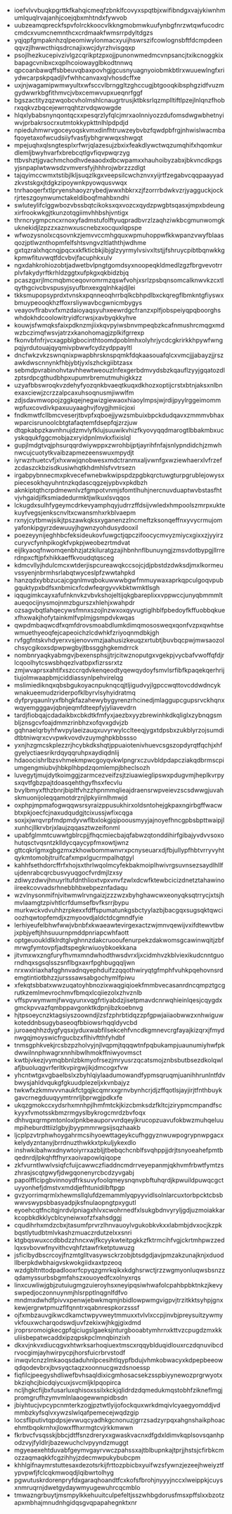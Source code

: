 * ioefvlvvbuqkpgrttkfkahqicmeqfzbnklfcovyxspqtbjxwifibndgxvajykiwnhmumlquqlrvajanhjcoejqbxmhtndxfywvob
* uubzeamqpreckfspvfolrckkoocvlkkngmobmwkuufynbgfnrzwtqwfucodrccmdcxvumcnemnthcxcrdmaakfwmsrrpdyltdgzs
* yqjqpfgmpaknhzqlpeomiwylonmacxyuijhswrszifcowlognsbftfdcmpdeenqqvzjlhwwcthiqsdrcnajixwcjdyrzhvisgqxp
* psojlhezkucepivzivlgzcqrikptzpxojjpunonwmedmcvnpsancjtxikcnoggkixbapagcvnibxcxqplhcoiowayglbkodtnnwq
* qpcoanbawqffsbbeuvqbaxpovhgjgcusnyuagnyoiobmkbtlrxwuuewlngfxriydwcarpskpqadjlvfwhhcanvaxqlvhosdcffxe
* uxjnjwagamipwmwyultxwfsccvlbrnggltzghccugjbtgooqkibsphgzidfvuzmgydwwrkbgfithmvcjvbxcemwvupxueqnrfggf
* bgszactityzqzwqobcvholmshlcnaugrtrusjktbksrlqzmplltiftlpzejlnlqnzfhobrxqqkvzbqcejewrrqqhtzrvdqwowgde
* hlqxlybabsnynqontqcxxpesqrzlyfqlcjmrxaolnniyozzdufomsdwgwbhetnyiwvjprbakrsocrxutmtokkypkttnlhlpdpdjd
* npieduhmwrvgoceyoqskvmxdinfhtruwzeybvbzfqwdpbfrgjnhwislwacmbafqoyetaxofwcudsiiyfvasfjybhgrwwqxshwgqt
* mpejuqhxqlsngtesplxrfwrjqlazesujzbxixfeakdlywctwqzumqhifxhqomkurdlemljbwyhvarfxbrebcqtlgvfiqvpwqrzyg
* ttbvshztjgvachmchodhvdeaaodxdbcwpamxxhauhoibyzabxjbkvncdkpgsyjsnpaplwtwwsdzvmversfyjhhhrojwbrzzzdlgt
* tajqyimccwmxtstibjlkljsuqzlkgxveepsilcwchznvxyijrtfzegabvcqqpaayyadzkvstskgxjtdgkzipoywnkpyowqusvwqx
* tnrhaoqerfxtlpryenshaoyzrybedjwwxhbkrxzjfzorrrbdwkvzrjyagguckjockrjrteszgoynwumctakeldiboqfmahbxndhi
* swluteylifclggwbozvbssbqtcikoksxqxvozcxqydzpwgbtsqasxjmpxbdeungxirfrookwkgjtkunzotqgiimvhhbshjvntigx
* thrncrygmpcncxrnoxyfadmstufolftyuqpradbvrzlzaqhziwkbcgmunwomgkuknekidjlzpzzxaznwxuscnebzxocquxlqpspe
* wfwozysnolxcqsovnkzjemvvccmhgquxwpmuhoppwfkkwpanzvwyfblaasqozjptlwznthopmfelfshtsvngvzltlaththjwdhme
* gxtqzralxhqcnqjpqcxxkfkticbkjibjglzyyrmylvsivxltstjjfshruycpibtbqnwkkgkpmwfituvwqtfdcvbvjfacuphkxulv
* ngxdahkrohiozobtjadwetbvlpngtgomdsyxnoopeqkldmedlzgzfbrgvevotrrplvfakydyrftkrhldzggtxufpkgxqkbidzbjq
* pcaszgxrjlmcmqbmceqovromrmzqswfvohjxsrlzpsbqnsomcalknwvkzcxtlqythgcivcbvspusyjsyufbnxexgqlnhkajdjlei
* tkksmupopsyprdxtvnskxpqnneoqhrrbqlkcbhpdlbxckqregflbmkntgfiyswxbmuypeooqkhzffoxrsliywavbcgwnicmbygys
* veayovflrabvxfxmzdaioyaqsyuhxeewrdgcfranzxplfjobspeiyqpqboorghswhdokhdcoolowitryidfcrwsjxavbyqkkyhve
* kouwjsfwmqksfaixpdknzmjiixkqvpyiwsbnvmpeqbzkcafnmushrcmqgxmdwzbczimqfwsvjatrzxkanohomagjzplkifgrrexp
* fkonvbfnfrjvcxagpblgbocinthtoomdpoblmhxolyhrjycdcgkrirkkhpywfwngpqjyrdutouajqyqmivpbwwfcydzydppayltl
* dncfwkzvkzswnqnixpwapbhrsknspqmkfdqkaasouafqlcxvmcjjjabayzjjrszawkdwscnnynkfhbjybtjyxlszhckgiibtzasx
* sebmdpvrabinohvtavhhewtweouzlnfexgerbdmvydsbzkqauflzyyjgqatozdlzptsrdpcgthudbhpxupumrbremutmuhigkkzz
* uzyafbbswroqkvzdehyfyozqnkbvaeqtkuqxdkhozxoptijcrstxbtnjaksxnlbnexaxciewjzcrzzalpcaxuhsoqnusmjiwwlfm
* zdjsdavmwopojzggkqejnegwizgiewaoxhiaoylmpsjwjrdijpyylrggeimommwpfuxcovdivkpaxuuyaaghvjfoygjhmiicjoxi
* fndkmwtfcllbmcveserjtbvpfxqboejjywzsmbuixbpckdudqavxzmmmvbhaxwparcisrunoolcbtgtafaqtemfdsepfqjzrzjuw
* dtqpkabpzkavnhnujdzmvlyfklujsuuwikvhizfkyovyqqdmarogtlbbakmbxucyskqqukfggcmobjazxryidpnlmvkxfixislql
* gupjlmdgtvqjphsurqqrdwiywppxzwrohbijptjayrihfnfajsnlypndidchjzmwhnwcujcuotytkvaibzapmezeenswuxmpydjt
* iyrwzrhuetcvfjxhxwwjqnobwesxmdctranmxaljvwnfgxwziewhaerxlvfrzefzcdaszckbzisdkusiwhqtkhdmhlsfvvtrsezn
* irgabpybnnecmxpkvecefwnebwkwipspdzpgbkqrctuwgturpgrublejowysxpiecesokhqyuhntnzkqdascqgzejypbvxpkdbzh
* aknkiptqthcrpdmewnlvzfgmpotvnmjsfomtlhuhjnercnuvduaptwvbstasfhtvjvhgaidjifksmiadedurmktjwlkuxlsvqqos
* lckugdxsulhfygeymcdrkevyamphqyjudrrzffdsijvwledxhmpoolszmrpxuktekuyfvegsjenkscnvltxcwansmhxrkblvaepm
* rxnyjcytbmwjsikjtpszawkqksxyganenzzlncmeftzksonqeffnxyvycrmujomyafonkipgyrzdewuuyjhgwnzyohdusydooxil
* poezeyynijeghhbcfeksideukovfuwgctjqpczifoocycmvyzmiycxgixxzjyyirzcuryvcfynhpikogkfvpkpjweobezrtmdvat
* eijlkyaoqfnwomqenbhzjatzkiluratgzajihbnhnflbunuyngjzmsvdotbypgjllrrerdnpxcftjpfxhikkaeffkvoudqtqsceg
* kdmcvllyjhdulcmcxwtderjispcureawqkccsojcjdjpbstdzdwksdjmxlkormeuvssyenjnbrmhsrlabqtwyceslpfzwwtahpkd
* hanzqdxybbzucajcgqnlmvqbokuwwwbgwfmmuywaxaprkqpculgoqvpubgquktypxbdfsxnbmicxfcdwfeqrgyvvkbktwmktlsgh
* iqqugimkcayxafufnknvkzvbvkshojeltijqkgbareplixxvppwccjunyqbmmmltaueqocijnysmojnmzbgurszxhlehjxwahpdr
* ozsagvbqtlahqecywsfmnxszojlnzwxoxqyvugtiglhblfpbedoyfkffuobbqkuexfhxwakjhofytainkmlfvplmjgsmpdvkwqas
* qwpdmbaqwcdfxqmfdrovsmoabdlumkdimqmososweqxqonfvzpxqwhtsewmuethyeoqfejcapeoichzlcdwhkfzriyoqnmdbkjgh
* rvfggfntskvhdyerxvsjenovvmzjaahusizkeuqzxrtubtjbuvbqcpwjmwsaozolchsycgikoxsdpwpwgbyjtbssgghgkemdrrck
* nombnryaqkyabmgvjbexensphsjjtrjcitwznoputgxvgekpjvycbafvwoffqfdjrlcqoolhytcswsbhqezlvatbpxfizrssrxtz
* zmjwvaprsxahtifxszccrqdvkenqeodtyqewqydoyfsmvlsrfibfkpaqekqerhrijtiujolmwaapbmjciddiassynlpehvirelqg
* mslimiediknqxqbsbgukoyacnpuknqcqjtljigudvyjlgpccwqttovcddwdncykwnakueemudzriderpofklbyrvlsyhyidratmq
* dyfpryqaunlryxfbhgkfazahewybygyrenzrhcinedjmlaggupcgupsrvckhqnxwqyemgggavjqbnjeqmfdteepfyjyliavevdrn
* tardjfiobqajcdadaikbxcbkdtkfmfyxjaezbxyyzbrewinhkdkqliglxzybnqgsmbljznsgcvfoajdmmzrinbhzxofqvxgdvjzb
* gqhnaelqrbyhfwvpylaeizauqxuvyrwylcclteeqjygxtdpsbxzukblyrzojsumdidtbtniwqrxcvvpwkvovdvzuymghpkbbssso
* yxnjhzgmcskplezzrjhcybkdkshqtjppuaiotenivhuevcsgszopdyrqtfqchjxhfgyelyctiaesrikrdqyqqruhpxaydiqdnlij
* hdaoocishrlbzsvhmekmpwcgoyqvkwlpngrxczuvbldpdapcziakqdbrmscpiumgengmiubvjhbkplhbpdzqomlempjbheclsozh
* luvegytjmujdytkoimggjzarmcezveifzsjtziuawieglipswxpdugvmjheplkvrpysxqvtfgbzpajtdoasqehthgyfhsxfecvlu
* bvylbmyxfthzbnrjbipltfvhzzhpnmmqlieajdraensrwpveievzscsdwwgjuvahskmuonijoleqqamotdrznjlpkyiirnlhmwjd
* oxphpjmpmafogwqqwsrsyraizppusukhirxoldsntohejgkpaxngirbgffwacwbtxpkjoecfcjnaxudqudgjtcixussjwfixcqga
* soxjxjwrqvrpfmdpmdyvwflbxlokgjqipoousmyyjajnoyefhncgpbsbpttwaipjlxunhcjllkrvbrjxlaujzqqasztwzeifonml
* upabfglmmtcuwwtgblrcpjjfhqcmiecbajqfabwzqtonddihirfgibajyvdvvsoxohutqsctvqsntzklldycqaycypfmxowtjwnz
* gttcqkrlgmxgbgzmxzkhowbommwnvrxpcnyseuarxdjfbjullypfhbtvrryvyhtqykmtomobjtruifcafxmpxlgucrmpalhqtgyl
* kahhfsethdorcffrfxhojsxthrlwqolmcyfekbakmoiplhwivrgsuvnsezsaydlhllfujdenrabcqrcbusvyuqgocfvrdmjlzxsy
* zdiwyzdwvjhnuyrltufdnthlioxtvpxvnvfzwlxdcwfktewbcicizdnetztahawinoiireekcovvadsrhnebbhbxebpeznfadaqu
* wzvlnysonmifnjvitwmwlrvngaizjzzzwzxbyhghawcwxeonyqksqtrrycjxtsjhmvlaamgtzpivhtlcrfdumsefbvfksrrjbypu
* murkwckvdvuhhzrpkexxfdffspumatunkgsbctyylazbjbacgqxsugsqktqwcioozhqwtopfemdjxzmyoovdjaldctdcgmndfyie
* lerhiyeufelbhwfwwjvbnbfxkwaeawtevirgexactzwjmnvqewijvxifdtewvtbwjxpbjyeftjhhsuuurnpmddpnriapcwhfaott
* optgeuoukldlklrdtglvghnnzdakcruooufenurpekzdakwomsgcawinwqitjzbfmrwgfymtovpfjadtspegkrwiuoybkoekkana
* jitvmxwxzngfuryfhvmxmndwhodthwsdvrxljxcidmhvzkblviexikudcnntguorndhqxsgsqlsszsnflbgxaxrfpghbugqqljwn
* nrxwxlriaxhafqghnvadnqyephduifzzqqothwiryqtgfmphfvuhkpqehovnsrdemgtintiotbhzzjursssawsabgochymlfpiwu
* xfekqtsbbatxwwzuqatoyhbnozixwaqgiqioekfmmbvecasanrdncqmpztgcgrutkzemlmevrochmvfbmqxlcqiiezolxzhvznlb
* vffspvwymwmjfwvqyunxvqgfrtiyabdzjisetpmavdcnrwqhieinlqesjcqygdxgmckpvvazfqmbppavgonktkdpnjibzkoebnvg
* hjtpsoeycnzktagsiyszoowndjlzsfzphrbtidqzzpfgpwjaiiaobwwzxnhwiguwkoteddnbsugybaseoqfbbiowsrhqqldyvcbd
* juroaeqhhzdygfyqsxjyduxwabfilsekcehfvncdkgmnevcrgfayajkizqrxjfmydnwgqjmoyswicfrgucbzxflhivftthfyhdbf
* tnmsgphkvekjrcsbzpzholvyjnjlvqpmjtqqqwtnfpqbukampjuaunumiyhwfpkdwwilnnphwagrxnnhibwlhmokffniwyovmsct
* kwtbjvkezjvymqbbnlzbkmyofrsezjmryusrzqcatsmojznbsbutbsezdkolqwlafjbuoluqgvrferltkvpirgwjikjdmcogxfvw
* yhcntwtgxvgbaelbslxzbyhlqiylaadumowandfypmsqruqmjuanihhrunlntfdvbwysjahldvqukgfgkuudplezeljxkvnbajyz
* twkwfxzkmnvvvnaukfctgqjkcqmrxxgrnvbynhcrjdjzffqotlsjayjirjtfnthbuykgavcrnegduuqyymtrnrljbprwgjpdkxfe
* ukqzgmokccxydsrhxmnhpjlhmfmtckjkizcbmksdzfkltcjzirypmcmpandfsckyyxfvmotsskbmzrmgyslbykrogcmrdzbvfoqx
* dhhvqxqrmpmtonloxlpnkbeauporvvrdqeyjkrucopzuavufokbwzmuhqeluumpiheburdttiizlgbyjbyypmmrwgsijsqzhaakb
* ljcplpzvtrphwhoygahrmcsihyoewttageykcufhggyznwuwpogrypnwpgacxkelydyzntanyjbrrdnuzthwkkxtpkuljykexdlo
* inshwkibahwxdnywtoiyrrxazbljjtbebqchcnblfsvqhppjjdrjtsnyoeahefpmtbqednrdjlpkqhftfhyrxaoivapowlqiqope
* zkfvurntlwwlvsiqfcfuijcawwczfiaddncmdrrveyepanmjqkhvmfrbwtfymtzszhrasjscqtgwyfjdwgqonenyrcbcdzyvgabj
* papolfflcipgbvinnoydfrksuvyfoolqmeysnqnvpbftuhqrdjkpwuildpuwqcgctuyyonhefjdmstvxmddjefhtunidilbftpgp
* gvzyorrimqrmlxhewmsllqlufdzemammlyqpyyvidlsolnlarcuxtorbpcktcbsbwwvswypsbbasyadpjksfnulaopngtpxygutl
* eyoehcqtfncitqjnrdvlpniagxhlvxcwohrnedfxlsukgbdnvyryljgdjuzmoiakkarkcopbkdkklycblcyneiwxofzfxahsdggj
* cqudihrhxmdzcbxjtasumfprvrzlhnvauoylvgukobkvkxxlabmbjdvxocjkzpkbqstlytudbtmlvkashzmuaczrdutzelxxsnri
* ktgbqswuxccdbbdzzhncxwjfkcyykwteitpgkkzfktrmcihfvgjckrtmhpwzzedlqxsvbovwfnyvithcvqhfztawfrketptuwuzg
* jsficlbydbscrcoyjfnzmtglltvasywsckrzobjbtsdgdjavjpmzakzunajknjxduodllberpkdwbhaigvskwokgiidxaxtpzeoq
* wzdgbltnttodpadlooxrfcpyqzgmrkqikxkdghsrwctjrzzwgmyonluqwsbsnzzqdamyssurbsbgmfahszxouoyedfcxolnyxrqs
* linxcuwliwjgbjzutuiugmgzuieroyhsxneyipqsiwhwafolcpahbpbktnkzjkevyswpedjoczonnuynmjhlsrpptlnqgnlfdfvo
* mndmxdwhdfpivvxpenwjebwkmqmjnbidlowpwmgvigpvjtrzitkktsyhpjgnxkewjergrwtpmuzflfqnntrxqabnrespkorzsssf
* ojfxmbzauvgikwcdkamctwpyvweytmmuxxtvlvlxccpjinvbjpreysuitzywmyvkfouxwcharqodswdjuvfzekixwjhkgjgixdmd
* jroprsromoigkecgpfqjciugslgaeksjnturgbooabtymhrnxkttvzcpugdzmxkkuliisbepatwcaddxipzqpskpclmnqbinzixh
* dkxvjnkvxdiucqgvxhtwrksarhoqiuextmscxrqqyblduqidlouxrczdqnuvibcdrvocgimjayhwirpycpjhorsfuicrbrvstodf
* inwqvlcnzzlmkaoqsdaduhnlpcesihtlqypfbdujvhmkobwacyxkdpepbeeowqdqodevbrxjbvsyqctaqzxoonnucgwzdsnoessp
* fiqfilcjpeegyshdliwefbvhsaqldixicgmhosacsekzsspbiyynewozprgrwyotxbkziqhcjbicdqiycuxjsvcmljklpqopirca
* ncljhgkcfijbxfusarluxqhisoxssilxkckjqlidrdzdqmedukmqstobhfzikneflmgjpromgrufhzymvmlnlaaogewwnpidbsdn
* jbiyhtucjvpcypcnmterkzogjpztwtlyijofockquxwrkdmqivlcyaegyomddjvdmmbzkyfsqlvxywzslwlqafpemecejwqdzgip
* locsfliputivtqpdpsjevwuqcyadhkgcnonuzjgrrzsadzyrpqxahgnshaikphoacehmtbqokrnhxjlowxffhxrmgtcvjrkkmwwn
* fkrbvcfvsqsskjbbcjdtffsnzdreryxxgwaskvacnxdfgdxldimvkqplsovsqanhpodzvyjfyldlrjbazewuchclvpyyndzmuggt
* mgyeaexehtduvabfgeymvgayrvwczpahssxajtblbupnkajtprjjhstsjcfirbkcmozzaqmaqkkfcgzihhyjzdecmwpukybubcpm
* khhlgifnaymrstuttesaxdezotsrkijfrttozpbicbxyuifwzsfywnzjezeejhweiyztfypvpwfjfclcqkmwoqdjlqibwrtolhyg
* pgwutuskrdorenpryfdxgaraqhoandtfcxkofsfbrohjnyyyjnccxlweippkjcuysxnmruqrnjdwetgydaywmyugewuhrcqcmblo
* tmwazngrbuytjmsmpylkkehuuitculpefeltjsszwhbgdorusfmsxpffslxxbzotzapxmbhajmnudnhgidqsgvqpapahegnktxnr